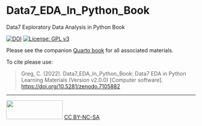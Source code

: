 # Data7_EDA_In_Python_Book
Data7 Exploratory Data Analysis in Python Book

[![DOI](https://zenodo.org/badge/DOI/10.5281/zenodo.7105882.svg)](https://doi.org/10.5281/zenodo.7105882) [![License: GPL v3](https://img.shields.io/badge/License-GPLv3-blue.svg)](https://www.gnu.org/licenses/gpl-3.0)

Please see the companion [Quarto book](https://gchism94.github.io/Data7_EDA_In_Python_Book/) for all associated materials. 

To cite please use: 
>Greg, C. (2022). Data7_EDA_In_Python_Book: Data7 EDA in Python Learning Materials (Version v2.0.0) [Computer software]. https://doi.org/10.5281/zenodo.7105882

***

<img src="https://upload.wikimedia.org/wikipedia/commons/thumb/4/4b/CC_BY-NC-SA.svg/800px-CC_BY-NC-SA.svg.png?20181117113353" width="150" height="50"/> [CC BY-NC-SA](https://creativecommons.org/licenses/by-nc-sa/4.0/)
